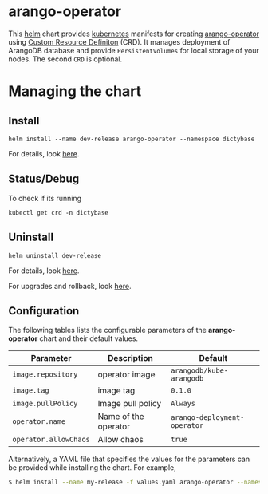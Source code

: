 # arango-operator
This [helm](https://github.com/kubernetes/helm) chart provides
[kubernetes](http://kubernetes.io) manifests for creating
[arango-operator](https://github.com/arangodb/kube-arangodb/blob/master/docs/Manual/Deployment/Kubernetes/Usage.md#installation)
using [Custom Resource
Definiton](https://kubernetes.io/docs/concepts/api-extension/custom-resources/#customresourcedefinitions)
(CRD). It manages deployment of ArangoDB database and provide
`PersistentVolumes` for local storage of your nodes. The second `CRD` is
optional.

# Managing the chart
## Install
```
helm install --name dev-release arango-operator --namespace dictybase
```
For details, look [here](https://docs.helm.sh/using_helm/#helm-install-installing-a-package).

## Status/Debug
To check if its running 

``` 
kubectl get crd -n dictybase
```

## Uninstall
```
helm uninstall dev-release
```

For details, look [here](https://docs.helm.sh/using_helm/#uninstall-a-release).

For upgrades and rollback, look [here](https://docs.helm.sh/using_helm/#helm-upgrade-and-helm-rollback-upgrading-a-release-and-recovering-on-failure).

## Configuration

The following tables lists the configurable parameters of the **arango-operator** chart and their default values.

| Parameter              | Description           | Default                            |
| -----------------------|-----------------------|------------------------------------|
| `image.repository`     | operator image        | `arangodb/kube-arangodb`           |
| `image.tag`            | image tag             | `0.1.0`                            |
| `image.pullPolicy`     | Image pull policy     | `Always`                           |
| `operator.name`        | Name of the operator  | `arango-deployment-operator`       |
| `operator.allowChaos`  | Allow chaos           | `true`                             |


Alternatively, a YAML file that specifies the values for the parameters can be provided while installing the chart. For example,

```bash
$ helm install --name my-release -f values.yaml arango-operator --namespace dictybase
```
